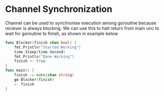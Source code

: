 # Channel Synchronization

Channel can be used to synchronise execution among goroutine because reciever is always blocking. We can use this to halt return from main unc to wait for goroutine to finish, as shown in example below

```go
func Blocker(finish chan bool) {
    fmt.Println("Started Working")
    time.Sleep(time.Second)
    fmt.Println("Done Working")
    finish <- true
}
func main() {
    finish := make(chan string)
    go Blocker(finish)
    <- finish
}
```

